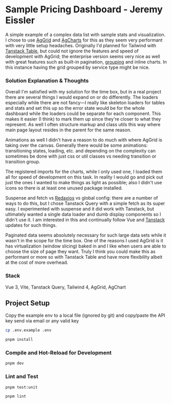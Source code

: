 # Sample Pricing Dashboard - Jeremy Eissler

A simple example of a complex data list with sample stats and visualization. I chose to use [AgGrid](https://www.ag-grid.com/vue-data-grid) and [AgCharts](https://www.ag-grid.com/charts/vue/quick-start/) for this as they seem very performant with very little setup headaches. Originally I'd planned for Tailwind with [Tanstack Table](https://tanstack.com/table/latest/docs/introduction), but could not ignore the features and speed of development with AgGrid; the enterprise version seems very nice as well with great features such as built-in pagination, [grouping](https://www.ag-grid.com/vue-data-grid/grouping-display-types/) and inline charts. In this instance having the grid grouped by service type might be nice.

### Solution Explanation & Thoughts

Overall I'm satisfied with my solution for the time box, but in a real project there are several things I would expand on or do differently. The loaders especially while there are not fancy—I really like skeleton loaders for tables and stats and set this up so the error state would be for the whole dashboard while the loaders could be separate for each component. This makes it easier (I think) to mark them up since they're closer to what they represent. As well I often structure markup and class utils this way where main page layout resides in the parent for the same reason.

Animations as well I didn't have a reason to do much with where AgGrid is taking over the canvas. Generally there would be some animations: transitioning states, loading, etc. and depending on the complexity can sometimes be done with just css or util classes vs needing transition or transition group.

The registered imports for the charts, while I only used one, I loaded them all for speed of development on this task. In reality I would go and pick out just the ones I wanted to make things as light as possible; also I didn't use icons so there is at least one unused package installed.

Suspense and fetch vs [Redaxios](https://github.com/developit/redaxios) vs global config: there are a number of ways to do this, but I chose Tanstack Query with a simple fetch as its super easy. I experimented with suspense and it did work with Tanstack, but ultimately wanted a single data loader and dumb display components so I didn't use it. I am interested in this and continually follow Vue and [Tanstack](https://tanstack.com/start/latest/docs/framework/react/overview) updates for such things.

Paginated data seems absolutely necessary for such large data sets while it wasn't in the scope for the time box. One of the reasons I used AgGrid is it has virtualization (window slicing) baked in and I like when users are able to choose the size of page they want. Truly I think you could make this as performant or more so with Tanstack Table and have more flexibility albeit at the cost of more overhead.

### Stack

Vue 3, Vite, Tanstack Query, Tailwind 4, AgGrid, AgChart

## Project Setup

Copy the example env to a local file (ignored by git) and copy/paste the API key send via email or any valid key

```sh
cp .env.example .env
```

```sh
pnpm install
```

### Compile and Hot-Reload for Development

```sh
pnpm dev
```

### Lint and Test

```sh
pnpm test:unit
```

```sh
pnpm lint
```
